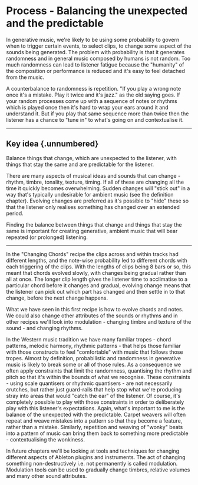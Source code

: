 # Process - Balancing the unexpected and the predictable

In generative music, we're likely to be using some probability to govern when to trigger certain events, to select clips, to change some aspect of the sounds being generated. The problem with probability is that it generates randomness and in general music composed by humans is not random. Too much randomness can lead to listener fatigue because the "humanity" of the composition or performance is reduced and it's easy to feel detached from the music.

A counterbalance to randomness is repetition. "If you play a wrong note once it's a mistake. Play it twice and it's jazz." as the old saying goes. If your random processes come up with a sequence of notes or rhythms which is played once then it's hard to wrap your ears around it and understand it. But if you play that same sequence more than twice then the listener has a chance to "tune in" to what's going on and contextualise it.

------------------------------------------------------------------------

## Key idea {.unnumbered}

Balance things that change, which are unexpected to the listener, with things that stay the same and are predictable for the listener.

There are many aspects of musical ideas and sounds that can change - rhythm, timbre, tonality, texture, timing. If all of these are changing all the time it quickly becomes overwhelming. Sudden changes will "stick out" in a way that's typically undesirable for ambient music (see the definition chapter). Evolving changes are preferred as it's possible to "hide" these so that the listener only realises something has changed over an extended period.

Finding the balance between things that change and things that stay the same is important for creating generative, ambient music that will bear repeated (or prolonged) listening.

------------------------------------------------------------------------

In the "Changing Chords" recipe the clips across and within tracks had different lengths, and the note-wise probability led to different chords with each triggering of the clips. With the lengths of clips being 8 bars or so, this meant that chords evolved slowly, with changes being gradual rather than all at once. The longer clip length gives the listener time to acclimatise to a particular chord before it changes and gradual, evolving change means that the listener can pick out which part has changed and then settle in to that change, before the next change happens.

What we have seen in this first recipe is how to evolve chords and notes. We could also change other attributes of the sounds or rhythms and in other recipes we'll look into modulation - changing timbre and texture of the sound - and changing rhythms.

In the Western music tradition we have many familiar tropes - chord patterns, melodic harmony, rhythmic patterns - that helps those familiar with those constructs to feel "comfortable" with music that follows those tropes. Almost by definition, probabilistic and randomness in generative music is likely to break some or all of those rules. As a consequence we often apply constraints that limit the randomness, quantising the rhythm and pitch so that it's within the bounds of what we recognise. These constraints - using scale quantisers or rhythmic quantisers - are not necessarily crutches, but rather just guard-rails that help stop what we're producing stray into areas that would "catch the ear" of the listener. Of course, it's completely possible to play with those constraints in order to deliberately play with this listener's expectations. Again, what's important to me is the balance of the unexpected with the predictable. Carpet weavers will often repeat and weave mistakes into a pattern so that they become a feature, rather than a mistake. Similarly, repetition and weaving of "wonky" beats into a pattern of music can bring them back to something more predictable - contextualising the wonkiness.

In future chapters we'll be looking at tools and techniques for changing different aspects of Ableton plugins and instruments. The act of changing something non-destructively i.e. not permanently is called modulation. Modulation tools can be used to gradually change timbres, relative volumes and many other sound attributes.
